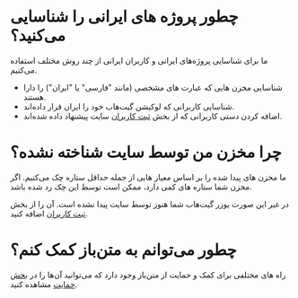 # چطور پروژه های ایرانی را شناسایی می‌‌کنید؟

ما برای شناسایی پروژه‌های ایرانی و کاربران ایرانی از چند روش مختلف استفاده می‌کنیم.

- شناسایی مخزن هایی که عبارت های مشخصی (مانند "فارسی" یا "ایران") را دارا هستند.
- شناسایی کاربرانی که لوکیشن گیت‌هاب خود را ایران قرار داده‌اند.
- اضافه کردن دستی کاربرانی که از بخش [ثبت کاربران](https://matnbaz.net/submit-user) سایت پیشنهاد داده شده‌اند.

# چرا مخزن من توسط سایت شناخته نشده؟

ما مخزن های پیدا شده را بر اساس معیار هایی از جمله حداقل ستاره چک می‌کنیم. اگر مخزن شما ستاره های کمی دارد، ممکن است توسط این چک رد شده باشد.

در غیر این صورت یوزر گیت‌هاب شما هنوز توسط سایت پیدا نشده است. آن را از بخش [ثبت کاربران](https://matnbaz.net/submit-user) اضافه کنید.

# چطور می‌توانم به متن‌باز کمک کنم؟

راه های مختلفی برای کمک و حمایت از متن‌باز وجود دارد که می‌توانید آن‌ها را در [بخش حمایت](https://matnbaz.net/about#کمک-و-حمایت) مشاهده کنید.
